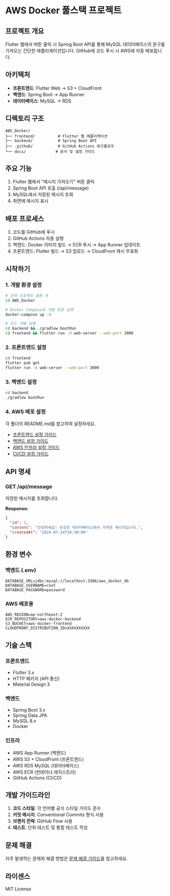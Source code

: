 # AWS Docker 풀스택 프로젝트

## 프로젝트 개요
Flutter 웹에서 버튼 클릭 시 Spring Boot API를 통해 MySQL 데이터베이스의 문구를 가져오는 간단한 애플리케이션입니다.
GitHub에 코드 푸시 시 AWS에 자동 배포됩니다.

## 아키텍처
- **프론트엔드**: Flutter Web → S3 + CloudFront
- **백엔드**: Spring Boot → App Runner
- **데이터베이스**: MySQL → RDS

## 디렉토리 구조
```
AWS_Docker/
├── frontend/          # Flutter 웹 애플리케이션
├── backend/           # Spring Boot API
├── .github/           # GitHub Actions 워크플로우
└── docs/             # 문서 및 설정 가이드
```

## 주요 기능
1. Flutter 웹에서 "메시지 가져오기" 버튼 클릭
2. Spring Boot API 호출 (/api/message)
3. MySQL에서 저장된 메시지 조회
4. 화면에 메시지 표시

## 배포 프로세스
1. 코드를 GitHub에 푸시
2. GitHub Actions 자동 실행
3. 백엔드: Docker 이미지 빌드 → ECR 푸시 → App Runner 업데이트
4. 프론트엔드: Flutter 빌드 → S3 업로드 → CloudFront 캐시 무효화

## 시작하기

### 1. 개발 환경 설정
```bash
# 전체 프로젝트 클론 후
cd AWS_Docker

# Docker Compose로 개발 환경 실행
docker-compose up -d

# 또는 개별 실행
cd backend && ./gradlew bootRun
cd frontend && flutter run -d web-server --web-port 3000
```

### 2. 프론트엔드 설정
```bash
cd frontend
flutter pub get
flutter run -d web-server --web-port 3000
```

### 3. 백엔드 설정
```bash
cd backend
./gradlew bootRun
```

### 4. AWS 배포 설정
각 폴더의 README.md를 참고하여 설정하세요.

- [프론트엔드 설정 가이드](./frontend/README.md)
- [백엔드 설정 가이드](./backend/README.md)
- [AWS 인프라 설정 가이드](./docs/aws-setup.md)
- [CI/CD 설정 가이드](./docs/cicd-setup.md)

## API 명세

### GET /api/message
저장된 메시지를 조회합니다.

**Response:**
```json
{
  "id": 1,
  "content": "안녕하세요! 이것은 데이터베이스에서 가져온 메시지입니다.",
  "createdAt": "2024-07-24T10:30:00"
}
```

## 환경 변수

### 백엔드 (.env)
```
DATABASE_URL=jdbc:mysql://localhost:3306/aws_docker_db
DATABASE_USERNAME=root
DATABASE_PASSWORD=password
```

### AWS 배포용
```
AWS_REGION=ap-northeast-2
ECR_REPOSITORY=aws-docker-backend
S3_BUCKET=aws-docker-frontend
CLOUDFRONT_DISTRIBUTION_ID=XXXXXXXXXX
```

## 기술 스택

### 프론트엔드
- Flutter 3.x
- HTTP 패키지 (API 통신)
- Material Design 3

### 백엔드  
- Spring Boot 3.x
- Spring Data JPA
- MySQL 8.x
- Docker

### 인프라
- AWS App Runner (백엔드)
- AWS S3 + CloudFront (프론트엔드)
- AWS RDS MySQL (데이터베이스)
- AWS ECR (컨테이너 레지스트리)
- GitHub Actions (CI/CD)

## 개발 가이드라인

1. **코드 스타일**: 각 언어별 공식 스타일 가이드 준수
2. **커밋 메시지**: Conventional Commits 형식 사용
3. **브랜치 전략**: GitHub Flow 사용
4. **테스트**: 단위 테스트 및 통합 테스트 작성

## 문제 해결

자주 발생하는 문제와 해결 방법은 [문제 해결 가이드](./docs/troubleshooting.md)를 참고하세요.

## 라이센스

MIT License
